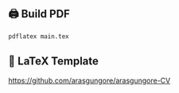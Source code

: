## 🖨 Build PDF

```sh
pdflatex main.tex
```


## 📝 LaTeX Template
https://github.com/arasgungore/arasgungore-CV